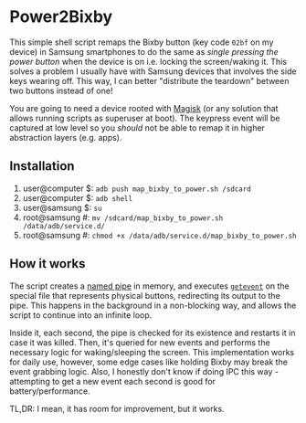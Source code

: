 # Power2Bixby

This simple shell script remaps the Bixby button (key code `02bf` on my device) in Samsung smartphones 
to do the same as *single pressing the power button* when the device is on i.e. locking the screen/waking it.
This solves a problem I usually have with Samsung devices that involves the
side keys wearing off. This way, I can better "distribute the teardown" between
two buttons instead of one!

You are going to need a device rooted with [Magisk](https://github.com/topjohnwu/Magisk) (or any solution that
allows running scripts as superuser at boot). The keypress event will be captured at low level so you *should* not
be able to remap it in higher abstraction layers (e.g. apps).

## Installation
1. user@computer $: `adb push map_bixby_to_power.sh /sdcard`
2. user@computer $: `adb shell`
3. user@samsung $: `su`
4. root@samsung #: `mv /sdcard/map_bixby_to_power.sh /data/adb/service.d/`
5. root@samsung #: `chmod +x /data/adb/service.d/map_bixby_to_power.sh`

## How it works
The script creates a [named pipe](https://en.wikipedia.org/wiki/Named_pipe) in memory, and
executes [`getevent`](https://source.android.com/docs/core/interaction/input/getevent) on the
special file that represents physical buttons, redirecting its output
to the pipe. This happens in the background in a non-blocking way, and allows the script to continue into an infinite loop.

Inside it, each second, the pipe is checked for its existence and restarts it in case it was killed.
Then, it's queried for new events and performs the necessary logic for
waking/sleeping the screen. This implementation works for daily use, however, some edge cases
like holding Bixby may break the event grabbing logic. Also, I honestly don't know if doing IPC
this way - attempting to get a new event each second is good for battery/performance.

TL,DR: I mean, it has room for improvement, but it works.
